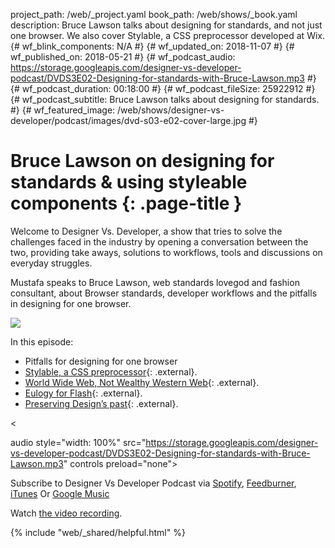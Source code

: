 project_path: /web/_project.yaml book_path: /web/shows/_book.yaml description: Bruce Lawson talks about designing for standards, and not just one browser. We also cover Stylable, a CSS preprocessor developed at Wix. {# wf_blink_components: N/A #} {# wf_updated_on: 2018-11-07 #} {# wf_published_on: 2018-05-21 #} {# wf_podcast_audio: https://storage.googleapis.com/designer-vs-developer-podcast/DVDS3E02-Designing-for-standards-with-Bruce-Lawson.mp3 #} {# wf_podcast_duration: 00:18:00 #} {# wf_podcast_fileSize: 25922912 #} {# wf_podcast_subtitle: Bruce Lawson talks about designing for standards. #} {# wf_featured_image: /web/shows/designer-vs-developer/podcast/images/dvd-s03-e02-cover-large.jpg #}

# Bruce Lawson on designing for standards & using styleable components {: .page-title }

Welcome to Designer Vs. Developer, a show that tries to solve the challenges faced in the industry by opening a conversation between the two, providing take aways, solutions to workflows, tools and discussions on everyday struggles.

Mustafa speaks to Bruce Lawson, web standards lovegod and fashion consultant, about Browser standards, developer workflows and the pitfalls in designing for one browser.

<img
src="/web/shows/designer-vs-developer/podcast/images/dvd-s03-e02-cover.jpg"
class="attempt-right" />

In this episode:

* Pitfalls for designing for one browser
* [Stylable, a CSS preprocessor](http://bit.ly/2kbNuhj){: .external}.
* [World Wide Web, Not Wealthy Western Web](http://bit.ly/2IYz5TG){: .external}.
* [Eulogy for Flash](http://bit.ly/2KIwGcW){: .external}.
* [Preserving Design’s past](http://bit.ly/2x5zBdM){: .external}.

<

audio style="width: 100%" src="https://storage.googleapis.com/designer-vs-developer-podcast/DVDS3E02-Designing-for-standards-with-Bruce-Lawson.mp3" controls preload="none">

Subscribe to Designer Vs Developer Podcast via
<a href="http://bit.ly/mustafaOnSpotify">Spotify</a>,
<a href="https://goo.gl/USHXv8">Feedburner</a>,
<a href="https://goo.gl/1E9U0G">iTunes</a> Or <a href="https://goo.gl/qCBlST"> Google Music</a>

Watch [ the video recording](https://www.youtube.com/playlist?list=PLNYkxOF6rcIC60856GnLEV5GQXMxc9ByJ).

{% include "web/_shared/helpful.html" %}